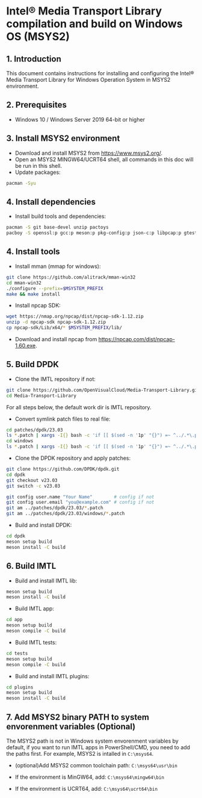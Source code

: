 # Intel® Media Transport Library compilation and build on Windows OS (MSYS2)

## 1. Introduction

This document contains instructions for installing and configuring the Intel® Media Transport Library for Windows Operation System in MSYS2 environment.

## 2. Prerequisites

* Windows 10 / Windows Server 2019 64-bit or higher

## 3. Install MSYS2 environment

* Download and install MSYS2 from <https://www.msys2.org/>.
* Open an MSYS2 MINGW64/UCRT64 shell, all commands in this doc will be run in this shell.
* Update packages:

```bash
pacman -Syu
```

## 4. Install dependencies

* Install build tools and dependencies:

```bash
pacman -S git base-devel unzip pactoys
pacboy -S openssl:p gcc:p meson:p pkg-config:p json-c:p libpcap:p gtest:p SDL2:p SDL2_ttf:p dlfcn:p
```

## 4. Install tools

* Install mman (mmap for windows):

```bash
git clone https://github.com/alitrack/mman-win32
cd mman-win32
./configure --prefix=$MSYSTEM_PREFIX
make && make install
```

* Install npcap SDK:

```bash
wget https://nmap.org/npcap/dist/npcap-sdk-1.12.zip
unzip -d npcap-sdk npcap-sdk-1.12.zip
cp npcap-sdk/Lib/x64/* $MSYSTEM_PREFIX/lib/
```

* Download and install npcap from <https://npcap.com/dist/npcap-1.60.exe>.

## 5. Build DPDK

* Clone the IMTL repository if not:

```bash
git clone https://github.com/OpenVisualCloud/Media-Transport-Library.git
cd Media-Transport-Library
```

For all steps below, the default work dir is IMTL repository.

* Convert symlink patch files to real file:

```bash
cd patches/dpdk/23.03
ls *.patch | xargs -I{} bash -c 'if [[ $(sed -n '1p' "{}") =~ ^../.*\.patch$ ]]; then cp "$(cat "{}")" "{}"; fi'
cd windows
ls *.patch | xargs -I{} bash -c 'if [[ $(sed -n '1p' "{}") =~ ^../.*\.patch$ ]]; then cp "$(cat "{}")" "{}"; fi'
```

* Clone the DPDK repository and apply patches:

```bash
git clone https://github.com/DPDK/dpdk.git
cd dpdk
git checkout v23.03
git switch -c v23.03

git config user.name "Your Name"        # config if not
git config user.email "you@example.com" # config if not
git am ../patches/dpdk/23.03/*.patch
git am ../patches/dpdk/23.03/windows/*.patch
```

* Build and install DPDK:

```bash
cd dpdk
meson setup build
meson install -C build
```

## 6. Build IMTL

* Build and install IMTL lib:

```bash
meson setup build
meson install -C build
```

* Build IMTL app:

```bash
cd app
meson setup build
meson compile -C build
```

* Build IMTL tests:

```bash
cd tests
meson setup build
meson compile -C build
```

* Build and install IMTL plugins:

```bash
cd plugins
meson setup build
meson install -C build
```

## 7. Add MSYS2 binary PATH to system envorenment variables (Optional)

The MSYS2 path is not in Windows system envorenment variables by default, if you want to run IMTL apps in PowerShell/CMD, you need to add the paths first. For example, MSYS2 is intalled in `C:\msys64`.

* (optional)Add MSYS2 common toolchain path: `C:\msys64\usr\bin`

* If the environment is MinGW64, add: `C:\msys64\mingw64\bin`

* If the environment is UCRT64, add: `C:\msys64\ucrt64\bin`
